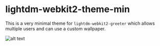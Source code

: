 # lightdm-webkit2-theme-min

This is a very minimal theme for `lightdm-webkit2-greeter` which allows multiple users and can use a custom wallpaper.

![alt text](https://github.com/kenogo/lightdm-webkit2-theme-arch/blob/master/example.png "Theme in usage")
